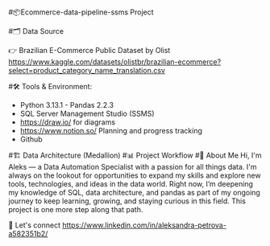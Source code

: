 #📦Ecommerce-data-pipeline-ssms Project

#🗂️ Data Source 

👉 Brazilian E-Commerce Public Dataset by Olist https://www.kaggle.com/datasets/olistbr/brazilian-ecommerce?select=product_category_name_translation.csv


#🛠️ Tools & Environment:
  - Python 3.13.1 - Pandas 2.2.3
  - SQL Server Management Studio (SSMS)
  - https://draw.io/ for diagrams
  - https://www.notion.so/ Planning and progress tracking
  - Github

#🏗️ Data Architecture (Medallion)
#📊 Project Workflow
#👋 About Me
Hi, I'm Aleks — a Data Automation Specialist with a passion for all things data. I'm always on the lookout for opportunities to expand my skills and explore new tools, technologies, and ideas in the data world. Right now, I’m deepening my knowledge of SQL, data architecture, and pandas as part of my ongoing journey to keep learning, growing, and staying curious in this field. This project is one more step along that path.

🔗 Let's connect  https://www.linkedin.com/in/aleksandra-petrova-a582351b2/


  
 



